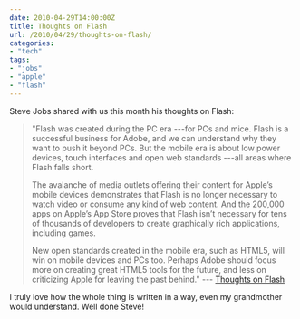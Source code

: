 ```yaml
---
date: 2010-04-29T14:00:00Z
title: Thoughts on Flash
url: /2010/04/29/thoughts-on-flash/
categories:
- "tech"
tags:
- "jobs"
- "apple"
- "flash"
---
```


Steve Jobs shared with us this month his thoughts on Flash:

> "Flash was created during the PC era ---for PCs and mice. Flash is a successful business for Adobe, and we can understand why they want to push it beyond PCs. But the mobile era is about low power devices, touch interfaces and open web standards ---all areas where Flash falls short.
> 
> The avalanche of media outlets offering their content for Apple’s mobile devices demonstrates that Flash is no longer necessary to watch video or consume any kind of web content. And the 200,000 apps on Apple’s App Store proves that Flash isn’t necessary for tens of thousands of developers to create graphically rich applications, including games.
> 
> New open standards created in the mobile era, such as HTML5, will win on mobile devices and PCs too. Perhaps Adobe should focus more on creating great HTML5 tools for the future, and less on criticizing Apple for leaving the past behind." --- <a href="http://www.apple.com/hotnews/thoughts-on-flash/">Thoughts on Flash</a>

I truly love how the whole thing is written in a way, even my grandmother would understand. Well done Steve!
